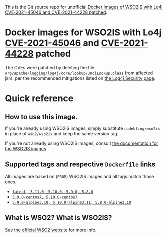 This is the Git source repo for unofficial [Docker images of WSO2IS with Lo4j CVE-2021-45046 and CVE-2021-44228 patched](https://github.com/codebling/wso2is).

# Docker images for WSO2IS with Lo4j [CVE-2021-45046](https://cve.mitre.org/cgi-bin/cvename.cgi?name=2021-45046) and [CVE-2021-44228](https://cve.mitre.org/cgi-bin/cvename.cgi?name=2021-44228) patched 

The CVEs were patched by deleting the file `org/apache/logging/log4j/core/lookup/JndiLookup.class` from affected jars, per the recommended mitigations listed on [the Log4j Security page](https://logging.apache.org/log4j/2.x/security.html).

# Quick reference

## How to use this image.

If you're already using WSO2IS images, simply substitute `codebling/wso2is` in place of `wso2/wso2is` and keep the same version tag. 

If you're not already using WSO2IS images, consult [the documentation for the WSO2IS images](https://hub.docker.com/r/wso2/wso2is)

## Supported tags and respective `Dockerfile` links
All images are based on (`FROM`) WSO2IS images and all tags match those ones. 
-	[`latest, 5.11.0, 5.10.0, 5.9.0, 5.8.0`](https://github.com/codebling/wso2-docker-patches/blob/6b605fe34421aaed65325ccfc3177abf1c2ef70b/ubuntu/Dockerfile)
-	[`5.9.0-centos7, 5.10.0-centos7`](https://github.com/codebling/wso2-docker-patches/blob/6b605fe34421aaed65325ccfc3177abf1c2ef70b/centos/Dockerfile)
-	[`5.9.0-alpine3.10, 5.10.0-alpine3.11, 5.8.0-alpine3.10`](https://github.com/codebling/wso2-docker-patches/blob/6b605fe34421aaed65325ccfc3177abf1c2ef70b/alpine/Dockerfile)


## What is WSO2? What is WSO2IS? 

See [the official WSO2 website](https://wso2.com/) for more info. 

